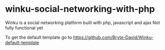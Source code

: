 # winku-social-networking-with-php


Winku is a social networking platform built with php, javascript and ajax
Not fully functional yet


To get the default template go to https://github.com/Bryte-David/Winku-default-template
